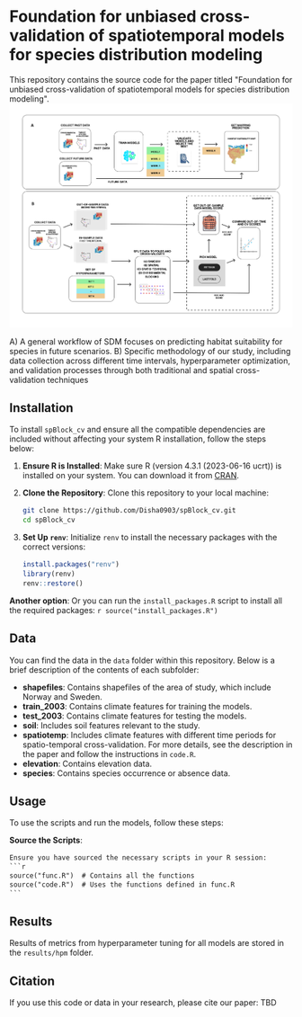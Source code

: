 # Foundation for unbiased cross-validation of spatiotemporal models for species distribution modeling

This repository contains the source code for the paper titled "Foundation for unbiased cross-validation of spatiotemporal models for species distribution modeling".
![A) A general workflow of SDM focuses on predicting habitat suitability for species in future scenarios. B) Specific methodology of our study, including data collection across different time intervals, hyperparameter optimization, and validation processes through both traditional and spatial cross-validation techniques](article_workflow.png)

A) A general workflow of SDM focuses on predicting habitat suitability for species in future scenarios. B) Specific methodology of our study, including data collection across different time intervals, hyperparameter optimization, and validation processes through both traditional and spatial cross-validation techniques


## Installation

To install `spBlock_cv` and ensure all the compatible dependencies are included without affecting your system R installation, follow the steps below:

1. **Ensure R is Installed**:
    Make sure R (version 4.3.1 (2023-06-16 ucrt)) is installed on your system. You can download it from [CRAN](https://cran.r-project.org/).

2. **Clone the Repository**:
    Clone this repository to your local machine:
    ```sh
    git clone https://github.com/Disha0903/spBlock_cv.git
    cd spBlock_cv
    ```

3. **Set Up `renv`**:
    Initialize `renv` to install the necessary packages with the correct versions:
    ```r
    install.packages("renv")
    library(renv)
    renv::restore()
    ```

 **Another option**:
    Or you can run the `install_packages.R` script to install all the required packages:
    ```r
    source("install_packages.R")
    ```

## Data

You can find the data in the `data` folder within this repository. Below is a brief description of the contents of each subfolder:

- **shapefiles**: Contains shapefiles of the area of study, which include Norway and Sweden.
- **train_2003**: Contains climate features for training the models.
- **test_2003**: Contains climate features for testing the models.
- **soil**: Includes soil features relevant to the study.
- **spatiotemp**: Includes climate features with different time periods for spatio-temporal cross-validation. For more details, see the description in the paper and follow the instructions in `code.R`.
- **elevation**: Contains elevation data.
- **species**: Contains species occurrence or absence data.



## Usage

To use the scripts and run the models, follow these steps:

**Source the Scripts**:
    
    Ensure you have sourced the necessary scripts in your R session:
    ```r
    source("func.R")  # Contains all the functions
    source("code.R")  # Uses the functions defined in func.R
    ```
    
## Results

Results of metrics from hyperparameter tuning for all models are stored in the `results/hpm` folder.

## Citation

If you use this code or data in your research, please cite our paper:
TBD


